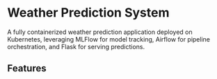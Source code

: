 # Weather Prediction System
A fully containerized weather prediction application deployed on Kubernetes, leveraging MLFlow for model tracking, Airflow for pipeline orchestration, and Flask for serving predictions.

## Features
